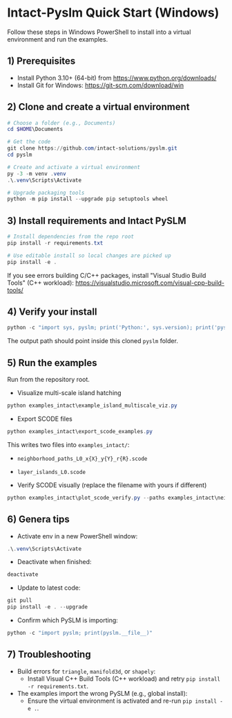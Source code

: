 # Intact-Pyslm Quick Start (Windows)

Follow these steps in Windows PowerShell to install into a virtual environment and run the examples.

## 1) Prerequisites

- Install Python 3.10+ (64-bit) from https://www.python.org/downloads/
- Install Git for Windows: https://git-scm.com/download/win

## 2) Clone and create a virtual environment

```powershell
# Choose a folder (e.g., Documents)
cd $HOME\Documents

# Get the code
git clone https://github.com/intact-solutions/pyslm.git
cd pyslm

# Create and activate a virtual environment
py -3 -m venv .venv
.\.venv\Scripts\Activate

# Upgrade packaging tools
python -m pip install --upgrade pip setuptools wheel
```

## 3) Install requirements and Intact PySLM

```powershell
# Install dependencies from the repo root
pip install -r requirements.txt

# Use editable install so local changes are picked up
pip install -e .
```

If you see errors building C/C++ packages, install "Visual Studio Build Tools" (C++ workload):
https://visualstudio.microsoft.com/visual-cpp-build-tools/

## 4) Verify your install

```powershell
python -c "import sys, pyslm; print('Python:', sys.version); print('pyslm:', pyslm.__file__)"
```
The output path should point inside this cloned `pyslm` folder.

## 5) Run the examples

Run from the repository root.

- Visualize multi-scale island hatching
```powershell
python examples_intact\example_island_multiscale_viz.py
```

- Export SCODE files
```powershell
python examples_intact\export_scode_examples.py
```
This writes two files into `examples_intact/`:
- `neighborhood_paths_L0_x{X}_y{Y}_r{R}.scode`
- `layer_islands_L0.scode`

- Verify SCODE visually (replace the filename with yours if different)
```powershell
python examples_intact\plot_scode_verify.py --paths examples_intact\neighborhood_paths_L0_x-29.154_y-86.947_r4.00.scode --islands examples_intact\layer_islands_L0.scode
```

## 6) Genera tips

- Activate env in a new PowerShell window:
```powershell
.\.venv\Scripts\Activate
```
- Deactivate when finished:
```powershell
deactivate
```
- Update to latest code:
```powershell
git pull
pip install -e . --upgrade
```
- Confirm which PySLM is importing:
```powershell
python -c "import pyslm; print(pyslm.__file__)"
```

## 7) Troubleshooting

- Build errors for `triangle`, `manifold3d`, or `shapely`:
  - Install Visual C++ Build Tools (C++ workload) and retry `pip install -r requirements.txt`.
- The examples import the wrong PySLM (e.g., global install):
  - Ensure the virtual environment is activated and re-run `pip install -e .`.

